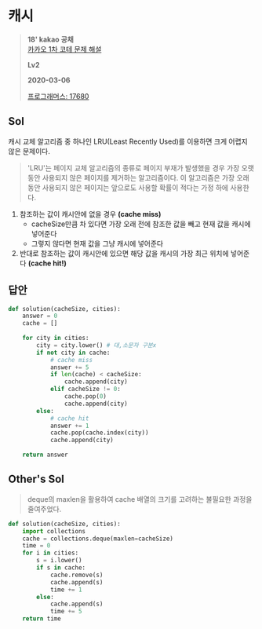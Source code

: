 # 캐시
> **18' kakao 공채**  
> [카카오 1차 코테 문제 해설](https://tech.kakao.com/2017/09/27/kakao-blind-recruitment-round-1/)
>
> **Lv2**
>
> **2020-03-06**
>
> [프로그래머스: 17680](https://programmers.co.kr/learn/courses/30/lessons/17680)


## Sol

캐시 교체 알고리즘 중 하나인 LRU(Least Recently Used)를 이용하면 크게 어렵지 않은 문제이다.  
> 'LRU'는 페이지 교체 알고리즘의 종류로 페이지 부재가 발생했을 경우 가장 오랫동안 사용되지 않은 페이지를 제거하는 알고리즘이다. 
> 이 알고리즘은 가장 오래동안 사용되지 않은 페이지는 앞으로도 사용할 확률이 적다는 가정 하에 사용한다.


1. 참조하는 값이 캐시안에 없을 경우 **(cache miss)**
    - cacheSize만큼 차 있다면 가장 오래 전에 참조한 값을 빼고 현재 값을 캐시에 넣어준다
    - 그렇지 않다면 현재 값을 그냥 캐시에 넣어준다
2. 반대로 참조하는 값이 캐시안에 있으면 해당 값을 캐시의 가장 최근 위치에 넣어준다 **(cache hit!)**
 

## 답안
```python
def solution(cacheSize, cities):
    answer = 0
    cache = []
    
    for city in cities:
        city = city.lower() # 대,소문자 구분x
        if not city in cache:
            # cache miss
            answer += 5
            if len(cache) < cacheSize:
                cache.append(city)
            elif cacheSize != 0:
                cache.pop(0)
                cache.append(city)
        else:
            # cache hit
            answer += 1
            cache.pop(cache.index(city))
            cache.append(city)
    
    return answer
```

## Other's Sol
> deque의 maxlen을 활용하여 cache 배열의 크기를 고려하는 불필요한 과정을 줄여주었다. 
```python
def solution(cacheSize, cities):
    import collections
    cache = collections.deque(maxlen=cacheSize)
    time = 0
    for i in cities:
        s = i.lower()
        if s in cache:
            cache.remove(s)
            cache.append(s)
            time += 1
        else:
            cache.append(s)
            time += 5
    return time

```
